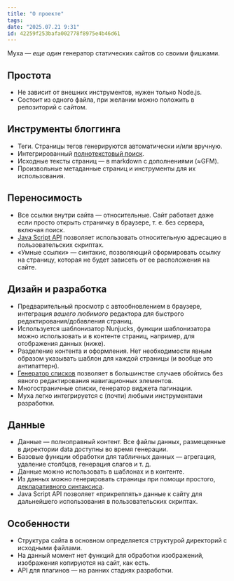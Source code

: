 ```yaml
---
title: "О проекте"
tags: 
date: "2025.07.21 9:31"
id: 42259f253bafa002778f8975e4b46d61
---
```


Муха — _еще один_ генератор статических сайтов со своими фишками. 

## Простота

- Не зависит от внешних инструментов, нужен только Node.js. 
- Состоит из одного файла, при желании можно положить в репозиторий с сайтом.

## Инструменты блоггинга

- Теги. Страницы тегов генерируются автоматически и/или вручную.
- Интегрированный [полнотекстовый поиск](/+doc:search_ru).
- Исходные тексты страниц — в markdown с дополнениями (≈GFM).
- Произвольные метаданные страниц и инструменты для их использования.


## Переносимость

- Все ссылки внутри сайта — относительные. Сайт работает даже если просто открыть страничку в браузере, т. е. без сервера, включая поиск.
- [Java Script API](/+doc:jsapi_ru) позволяет использовать относительную адресацию в пользовательских скриптах.
- «Умные ссылки» — синтакис, позволяющий сформировать ссылку на страницу, которая не будет зависеть от ее расположения на сайте. 

## Дизайн и разработка

- Предварительный просмотр с автообновлением в браузере, интеграция _вашего любимого_ редактора для быстрого редактирования/добавления страниц. 
- Используется шаблонизатор Nunjucks, функции шаблонизатора можно использовать и в контенте страниц, например, для отображения данных (ниже).
- Разделение контента и оформления. Нет необходимости явным образом указывать шаблон для каждой страницы (и вообще это антипаттерн).
- [Генератор списков](/+doc:lister_ru) позволяет в большинстве случаев обойтись без явного редактирования навигационных элементов.
- Многостраничные списки, генератор виджета пагинации.
- Муха легко интегрируется с (почти) любыми инструментами разработки.


## Данные

- Данные — полноправный контент. Все файлы данных, размещенные в директории data доступны во время генерации.
- Базовые функции обработки для табличных данных — агрегация, удаление столбцов, генерация слагов и т. д.
- Данные можно использовать в шаблонах и в контенте.
- Из данных можно генерировать страницы при помощи простого, [декларативного синтаксиса](/+doc:generation_col_ru).
- Java Script API позволяет «прикреплять» данные к сайту для дальнейшего использования в пользовательских скриптах. 

## Особенности

- Структура сайта в основном определяется структурой директорий с исходными файлами.
- На данный момент нет функций для обработки изображений, изображения копируются на сайт, как есть.
- API для плагинов — на ранних стадиях разработки.







